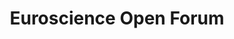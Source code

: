 ---
layout: event
title: Euroscience Open Forum
type: conference

date_start: 2020-09-17
location: 
  name: Trieste
  city: Trieste
  country: Italy

contributions:
  talks:
  - 
    speakers:
    - malvikasharan
    title: "Challenges in Assessing Contributions to Reproducible Research and Open Science"
    slides: "https://zenodo.org/records/4013300"
---